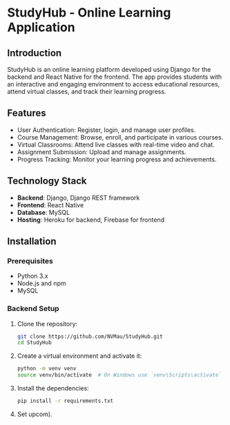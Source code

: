 # StudyHub - Online Learning Application

## Introduction
StudyHub is an online learning platform developed using Django for the backend and React Native for the frontend. The app provides students with an interactive and engaging environment to access educational resources, attend virtual classes, and track their learning progress.

## Features
- User Authentication: Register, login, and manage user profiles.
- Course Management: Browse, enroll, and participate in various courses.
- Virtual Classrooms: Attend live classes with real-time video and chat.
- Assignment Submission: Upload and manage assignments.
- Progress Tracking: Monitor your learning progress and achievements.

## Technology Stack
- **Backend**: Django, Django REST framework
- **Frontend**: React Native
- **Database**: MySQL
- **Hosting**: Heroku for backend, Firebase for frontend

## Installation

### Prerequisites
- Python 3.x
- Node.js and npm
- MySQL

### Backend Setup
1. Clone the repository:
    ```bash
    git clone https://github.com/NVMau/StudyHub.git
    cd StudyHub
    ```

2. Create a virtual environment and activate it:
    ```bash
    python -m venv venv
    source venv/bin/activate  # On Windows use `venv\Scripts\activate`
    ```

3. Install the dependencies:
    ```bash
    pip install -r requirements.txt
    ```

4. Set upcom).

